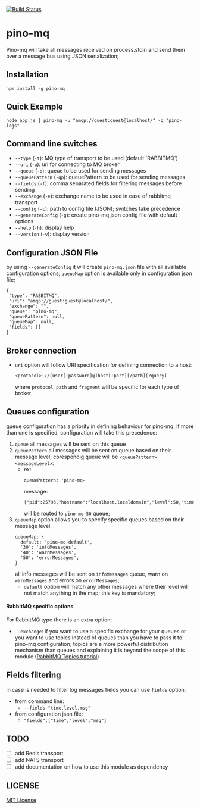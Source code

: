 [![Build Status](https://travis-ci.org/itavy/pino-mq.svg?branch=master)](https://travis-ci.org/itavy/pino-mq)
# pino-mq
Pino-mq will take all messages received on process.stdin and send them over a message bus using JSON serialization;

## Installation

```
npm install -g pino-mq
```

## Quick Example
```
node app.js | pino-mq -u "amqp://guest:guest@localhost/" -q "pino-logs"
```


## Command line switches

- `--type` (`-t`): MQ type of transport to be used (default 'RABBITMQ')
- `--uri` (`-u`): uri for connecting to MQ broker
- `--queue` (`-q`): queue to be used for sending messages
- `--queuePattern` (`-qp`): queuePattern  to be used for sending messages
- `--fields` (`-f`): comma separated fields for filtering messages before sending
- `--exchange` (`-e`): exchange name to be used in case of rabbitmq transport
- `--config` (`-c`): path to config file (JSON); switches take precedence
- `--generateConfig` (`-g`): create pino-mq.json config file with default options
- `--help` (`-h`): display help
- `--version` (`-v`): display version

## Configuration JSON File
by using `--generateConfig` it will create `pino-mq.json` file with all available configuration 
options; `queueMap` option is available only in configuration json file;

```
{
 "type": "RABBITMQ",
 "uri": "amqp://guest:guest@localhost/",
 "exchange": "",
 "queue": "pino-mq",
 "queuePattern": null,
 "queueMap": null,
 "fields": []
}
```

## Broker connection
* `uri` option will follow URI specification for defining connection to a host:

    ```
    <protocol>://[user[:password]@]host[:port][/path][?query]
    ```
    where `protocol`, `path` and `fragment` will be specific for each type of broker

## Queues configuration
queue configuration has a priority in defining behaviour for pino-mq; if more than one is specified, configuration will take this precedence:

1. `queue` all messages will be sent on this queue
2. `queuePattern` all messages will be sent on queue based on their message level; corespondig queue will be `<queuePattern><messageLevel>`:
    * ex: 
        ```
        queuePattern: 'pino-mq-
        ```
        message:
        ```
        {"pid":25793,"hostname":"localhost.localdomain","level":50,"time":1503252634289,"msg":"msg3","v":1}
        ```
        will be routed to `pino-mq-50` queue;
3. `queueMap` option allows you to specify specific queues based on their message level:
    ```
    queueMap: {
      default: 'pino-mq-default',
      '30': 'infoMessages',
      '40': 'warnMessages',
      '50': 'errorMessages', 
    }
    ```
    all info messages will be sent on `infoMessages` queue, warn on `warnMessages` and errors on `errorMessages`;
    * `default` option will match any other messages where their level will not match anything in the map; this key is mandatory;

#### RabbitMQ specific options
For RabbitMQ type there is an extra option: 
* `--exchange`: if you want to use a specific exchange for your queues or you want to use topics instead of queues than you have to pass it to pino-mq configuration; topics are a more powerful distribution mechanism than queues and explaining it is beyond the scope of this module ([RabbitMQ Topics tutorial](https://www.rabbitmq.com/tutorials/tutorial-five-javascript.html))


## Fields filtering
in case is needed to filter log messages fields you can use `fields` option:
* from command line:
    * `--fields "time,level,msg"`
* from configuration json file:
    * `"fields":["time","level","msg"]`

## TODO
* [ ] add Redis transport
* [ ] add NATS transport
* [ ] add documentation on how to use this module as dependency

## LICENSE
[MIT License](https://github.com/itavy/pino-mq/blob/master/LICENSE.md)
